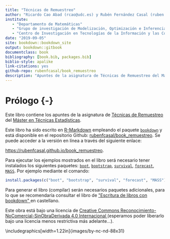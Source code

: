 ```yaml
--- 
title: "Técnicas de Remuestreo"
author: "Ricardo Cao Abad (rcao@udc.es) y Rubén Fernández Casal (ruben.fcasal@udc.es)"
institute: 
   - "Departamento de Matemáticas"
   - "Grupo de investigación de Modelización, Optimización e Inferencia Estadística (MODES)"
   - "Centro de Investigación en Tecnologías de la Información y las Comunicaciones (CITIC)"
date: "2019-09-05"
site: bookdown::bookdown_site
output: bookdown::gitbook
documentclass: book
bibliography: [book.bib, packages.bib]
biblio-style: apalike
link-citations: yes
github-repo: rubenfcasal/book_remuestreo
description: "Apuntes de la asignatura de Técnicas de Remuestreo del Máster en Técnicas Estadísticas."
---
```



# Prólogo {-}

Este libro contiene los apuntes de la asignatura de [Técnicas de Remuestreo](http://eamo.usc.es/pub/mte/index.php/es/?option=com_content&view=article&id=2202&idm=22&a%C3%B1o=2019) del [Máster en Técnicas Estadísticas](http://eio.usc.es/pub/mte). 

Este libro ha sido escrito en [R-Markdown](http://rmarkdown.rstudio.com) empleando el paquete [`bookdown`](https://bookdown.org/yihui/bookdown/)  y está disponible en el repositorio Github: [rubenfcasal/book_remuestreo](https://github.com/rubenfcasal/book_remuestreo). 
Se puede acceder a la versión en línea a través del siguiente enlace:

<https://rubenfcasal.github.io/book_remuestreo>.

Para ejecutar los ejemplos mostrados en el libro será necesario tener instalados los siguientes paquetes:
[`boot`](https://cran.r-project.org/web/packages/boot/index.html), [`bootstrap`](https://cran.r-project.org/web/packages/bootstrap/index.html), [`survival`](https://cran.r-project.org/web/packages/survival/index.html), [`forecast`](https://cran.r-project.org/web/packages/forecast/index.html), [`MASS`](https://cran.r-project.org/web/packages/MASS/index.html).
Por ejemplo mediante el comando:

```r
install.packages(c("boot", "bootstrap", "survival", "forecast", "MASS"))
```

Para generar el libro (compilar) serán necesarios paquetes adicionales, 
para lo que se recomendaría consultar el libro de ["Escritura de libros con bookdown" ](https://rubenfcasal.github.io/bookdown_intro) en castellano.


Este obra está bajo una licencia de [Creative Commons Reconocimiento-NoComercial-SinObraDerivada 4.0 Internacional ](https://creativecommons.org/licenses/by-nc-nd/4.0/deed.es_ES) 
(esperamos poder liberarlo bajo una licencia menos restrictiva más adelante...).


\includegraphics[width=1.22in]{images/by-nc-nd-88x31} 



